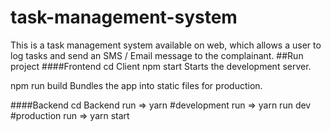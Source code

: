 # task-management-system
This is a task management system available on web, which allows a user to log tasks and send an SMS / Email message to the complainant.
##Run project
####Frontend
 cd Client
  npm start
  Starts the development server.

  npm run build
    Bundles the app into static files for production.
    
####Backend
  cd Backend
    run => yarn 
    #development
    run => yarn run dev
    #production
    run  => yarn start
    
